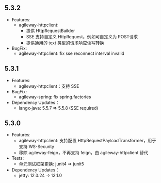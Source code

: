 ## 5.3.2
+ Features:
  + agileway-httpclient: 
    + 提供 HttpRequestBuilder
    + SSE 支持自定义 HttpRequest，例如可自定义为 POST请求
    + 提供通用的 text 类型的请求响应读写转换
+ BugFix:
  + agileway-httpclient: fix sse reconnect interval invalid

## 5.3.1
+ Features:
  + agileway-httpclient：支持 SSE
+ BugFix:
  + agileway-spring: fix spring.factories
+ Dependency Updates：
  + langx-java: 5.5.7 => 5.5.8 (SSE required)

## 5.3.0
+ Features:
  + agileway-httpclient: 支持配置 HttpRequestPayloadTransformer，用于支持 WS-Security
  + 移除 agileway-feign，不再支持 feign，由 agileway-httpclient 替代
+ Tests:
  + 单元测试框架更换: junit4 => junit5 
+ Dependency Updates：
  + jetty: 12.0.24 => 12.1.0 
